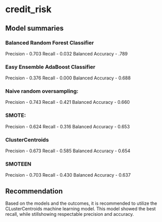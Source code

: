 # credit_risk

## Model summaries

### Balanced Random Forest Classifier
Precision - 0.703
Recall - 0.032
Balanced Accuracy - .789

### Easy Ensemble AdaBoost Classifier
Precision - 0.376
Recall - 0.000
Balanced Accuracy - 0.688

### Naive random oversampling:
Precision - 0.743
Recall - 0.421
Balanced Accuracy - 0.660  

### SMOTE:
Precision - 0.624
Recall - 0.316
Balanced Accuracy - 0.653

### ClusterCentroids
Precision - 0.673
Recall - 0.585
Balanced Accuracy -  0.654

### SMOTEEN
Precision - 0.703
Recall - 0.430
Balanced Accuracy - 0.637


## Recommendation
Based on the models and the outcomes, it is recommended to utilize the CLusterCentroids machine learning model. 
This model showed the best recall, while stillshowing respectable precision and accuracy. 
